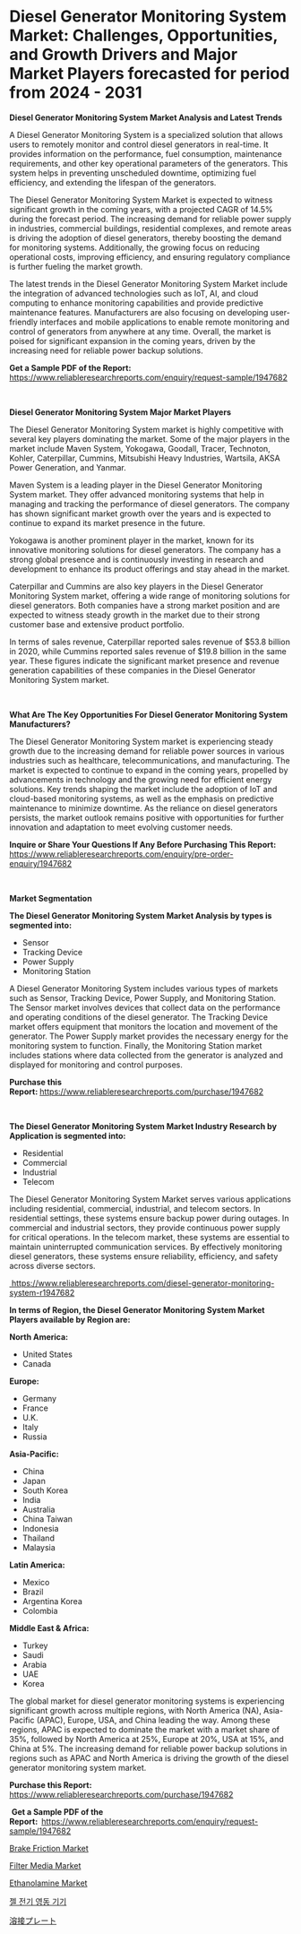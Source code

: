<p><h1>Diesel Generator Monitoring System Market: Challenges, Opportunities, and Growth Drivers and Major Market Players forecasted for period from 2024 - 2031</h1></p><p><strong>Diesel Generator Monitoring System Market Analysis and Latest Trends</strong></p>
<p><p>A Diesel Generator Monitoring System is a specialized solution that allows users to remotely monitor and control diesel generators in real-time. It provides information on the performance, fuel consumption, maintenance requirements, and other key operational parameters of the generators. This system helps in preventing unscheduled downtime, optimizing fuel efficiency, and extending the lifespan of the generators.</p><p>The Diesel Generator Monitoring System Market is expected to witness significant growth in the coming years, with a projected CAGR of 14.5% during the forecast period. The increasing demand for reliable power supply in industries, commercial buildings, residential complexes, and remote areas is driving the adoption of diesel generators, thereby boosting the demand for monitoring systems. Additionally, the growing focus on reducing operational costs, improving efficiency, and ensuring regulatory compliance is further fueling the market growth.</p><p>The latest trends in the Diesel Generator Monitoring System Market include the integration of advanced technologies such as IoT, AI, and cloud computing to enhance monitoring capabilities and provide predictive maintenance features. Manufacturers are also focusing on developing user-friendly interfaces and mobile applications to enable remote monitoring and control of generators from anywhere at any time. Overall, the market is poised for significant expansion in the coming years, driven by the increasing need for reliable power backup solutions.</p></p>
<p><strong>Get a Sample PDF of the Report:&nbsp;</strong> <a href="https://www.reliableresearchreports.com/enquiry/request-sample/1947682">https://www.reliableresearchreports.com/enquiry/request-sample/1947682</a></p>
<p>&nbsp;</p>
<p><strong>Diesel Generator Monitoring System Major Market Players</strong></p>
<p><p>The Diesel Generator Monitoring System market is highly competitive with several key players dominating the market. Some of the major players in the market include Maven System, Yokogawa, Goodall, Tracer, Technoton, Kohler, Caterpillar, Cummins, Mitsubishi Heavy Industries, Wartsila, AKSA Power Generation, and Yanmar.</p><p>Maven System is a leading player in the Diesel Generator Monitoring System market. They offer advanced monitoring systems that help in managing and tracking the performance of diesel generators. The company has shown significant market growth over the years and is expected to continue to expand its market presence in the future.</p><p>Yokogawa is another prominent player in the market, known for its innovative monitoring solutions for diesel generators. The company has a strong global presence and is continuously investing in research and development to enhance its product offerings and stay ahead in the market.</p><p>Caterpillar and Cummins are also key players in the Diesel Generator Monitoring System market, offering a wide range of monitoring solutions for diesel generators. Both companies have a strong market position and are expected to witness steady growth in the market due to their strong customer base and extensive product portfolio.</p><p>In terms of sales revenue, Caterpillar reported sales revenue of $53.8 billion in 2020, while Cummins reported sales revenue of $19.8 billion in the same year. These figures indicate the significant market presence and revenue generation capabilities of these companies in the Diesel Generator Monitoring System market.</p></p>
<p>&nbsp;</p>
<p><strong>What Are The Key Opportunities For Diesel Generator Monitoring System Manufacturers?</strong></p>
<p><p>The Diesel Generator Monitoring System market is experiencing steady growth due to the increasing demand for reliable power sources in various industries such as healthcare, telecommunications, and manufacturing. The market is expected to continue to expand in the coming years, propelled by advancements in technology and the growing need for efficient energy solutions. Key trends shaping the market include the adoption of IoT and cloud-based monitoring systems, as well as the emphasis on predictive maintenance to minimize downtime. As the reliance on diesel generators persists, the market outlook remains positive with opportunities for further innovation and adaptation to meet evolving customer needs.</p></p>
<p><strong>Inquire or Share Your Questions If Any Before Purchasing This Report:</strong> <a href="https://www.reliableresearchreports.com/enquiry/pre-order-enquiry/1947682">https://www.reliableresearchreports.com/enquiry/pre-order-enquiry/1947682</a></p>
<p>&nbsp;</p>
<p><strong>Market Segmentation</strong></p>
<p><strong>The Diesel Generator Monitoring System Market Analysis by types is segmented into:</strong></p>
<p><ul><li>Sensor</li><li>Tracking Device</li><li>Power Supply</li><li>Monitoring Station</li></ul></p>
<p><p>A Diesel Generator Monitoring System includes various types of markets such as Sensor, Tracking Device, Power Supply, and Monitoring Station. The Sensor market involves devices that collect data on the performance and operating conditions of the diesel generator. The Tracking Device market offers equipment that monitors the location and movement of the generator. The Power Supply market provides the necessary energy for the monitoring system to function. Finally, the Monitoring Station market includes stations where data collected from the generator is analyzed and displayed for monitoring and control purposes.</p></p>
<p><strong>Purchase this Report:&nbsp;</strong><a href="https://www.reliableresearchreports.com/purchase/1947682">https://www.reliableresearchreports.com/purchase/1947682</a></p>
<p>&nbsp;</p>
<p><strong>The Diesel Generator Monitoring System Market Industry Research by Application is segmented into:</strong></p>
<p><ul><li>Residential</li><li>Commercial</li><li>Industrial</li><li>Telecom</li></ul></p>
<p><p>The Diesel Generator Monitoring System Market serves various applications including residential, commercial, industrial, and telecom sectors. In residential settings, these systems ensure backup power during outages. In commercial and industrial sectors, they provide continuous power supply for critical operations. In the telecom market, these systems are essential to maintain uninterrupted communication services. By effectively monitoring diesel generators, these systems ensure reliability, efficiency, and safety across diverse sectors.</p></p>
<p><a href="https://www.reliableresearchreports.com/diesel-generator-monitoring-system-r1947682">&nbsp;https://www.reliableresearchreports.com/diesel-generator-monitoring-system-r1947682</a></p>
<p><strong>In terms of Region, the Diesel Generator Monitoring System Market Players available by Region are:</strong></p>
<p>
    <p> <strong> North America: </strong>
        <ul>
            <li>United States</li>
            <li>Canada</li>
        </ul>
        </p> 
    <p> <strong> Europe: </strong>
        <ul>
            <li>Germany</li>
            <li>France</li>
            <li>U.K.</li>
            <li>Italy</li>
            <li>Russia</li>
        </ul>
        </p> 
    <p> <strong> Asia-Pacific: </strong>
        <ul>
            <li>China</li>
            <li>Japan</li>
            <li>South Korea</li>
            <li>India</li>
            <li>Australia</li>
            <li>China Taiwan</li>
            <li>Indonesia</li>
            <li>Thailand</li>
            <li>Malaysia</li>
        </ul>
        </p> 
    <p> <strong> Latin America: </strong>
        <ul>
            <li>Mexico</li>
            <li>Brazil</li>
            <li>Argentina Korea</li>
            <li>Colombia</li>
        </ul>
        </p> 
    <p> <strong> Middle East & Africa: </strong>
        <ul>
            <li>Turkey</li>
            <li>Saudi</li>
            <li>Arabia</li>
            <li>UAE</li>
            <li>Korea</li>
        </ul>
    </p>
    </p>
<p><p>The global market for diesel generator monitoring systems is experiencing significant growth across multiple regions, with North America (NA), Asia-Pacific (APAC), Europe, USA, and China leading the way. Among these regions, APAC is expected to dominate the market with a market share of 35%, followed by North America at 25%, Europe at 20%, USA at 15%, and China at 5%. The increasing demand for reliable power backup solutions in regions such as APAC and North America is driving the growth of the diesel generator monitoring system market.</p></p>
<p><strong>Purchase this Report: </strong><a href="https://www.reliableresearchreports.com/purchase/1947682">https://www.reliableresearchreports.com/purchase/1947682</a></p>
<p>&nbsp;<strong>Get a Sample PDF of the Report:&nbsp;&nbsp;</strong><a href="https://www.reliableresearchreports.com/enquiry/request-sample/1947682">https://www.reliableresearchreports.com/enquiry/request-sample/1947682</a></p>
<p><strong></strong></p>
<p><p><a href="https://github.com/brenzgnarento/Market-Research-Report-List-2/blob/main/brake-friction-market.md">Brake Friction Market</a></p><p><a href="https://www.linkedin.com/pulse/insights-filter-media-market-size-analysing-share-trends-growth-f5ulc?trackingId=g%2BC8gQxPx%2FUwCWAoWeqWQA%3D%3D">Filter Media Market</a></p><p><a href="https://www.linkedin.com/pulse/ethanolamine-market-size-trends-growth-outlook-forecasted-5jizc?trackingId=bRHVLVwc1SWpGWhduvIC8Q%3D%3D">Ethanolamine Market</a></p><p><a href="https://medium.com/@marcpascual04/%EC%A0%A4-%EC%A0%84%EA%B8%B0%EC%98%81%EB%8F%99-%EA%B3%84%EC%B8%A1%EA%B8%B0-%EC%8B%9C%EC%9E%A5-%EB%B6%84%EC%84%9D-%EB%B0%8F-%EA%B7%9C%EB%AA%A8%EB%8A%94-2024%EB%85%84%EB%B6%80%ED%84%B0-2031%EB%85%84%EA%B9%8C%EC%A7%80-%EC%98%88%EC%B8%A1%EB%90%A9%EB%8B%88%EB%8B%A4-50872181cdcb">젤 전기 영동 기기</a></p><p><a href="https://github.com/Sophiaard2003/Market-Research-Report-List-1/blob/main/490978727686.md">溶接プレート</a></p></p>